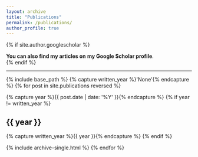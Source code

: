 ```yaml
---
layout: archive
title: "Publications"
permalink: /publications/
author_profile: true
---
```


{% if site.author.googlescholar %}
  <div class="wordwrap"><strong>You can also find my articles on</strong> <a style="text-decoration: none" href="{{site.author.googlescholar}}" target="_blank"><strong>my Google Scholar profile</strong></a>.</div>
{% endif %}

------

{% include base_path %}
{% capture written_year %}'None'{% endcapture %}
{% for post in site.publications reversed %}
  <p>{% capture year %}{{ post.date | date: '%Y' }}{% endcapture %}
  {% if year != written_year %}
    <h2 id="{{ year | slugify }}"><font color="#000000" ><strong>{{ year }}</strong></font></h2>
  {% capture written_year %}{{ year }}{% endcapture %}
  {% endif %}</p>
  {% include archive-single.html %}
{% endfor %}
